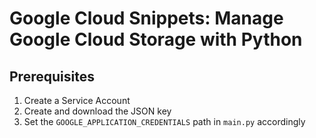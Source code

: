 # Google Cloud Snippets: Manage Google Cloud Storage with Python

## Prerequisites

1. Create a Service Account
1. Create and download the JSON key
1. Set the `GOOGLE_APPLICATION_CREDENTIALS` path in `main.py` accordingly